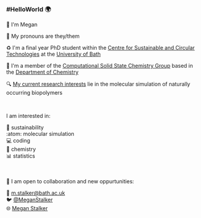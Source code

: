 ### #HelloWorld :earth_africa:

 :wave: I'm Megan <br/>

:speech_balloon: My pronouns are they/them

:recycle: I'm a final year PhD student within the [Centre for Sustainable and Circular Technologies](https://www.csct.ac.uk/)
at the [University of Bath](https://www.bath.ac.uk)

:gem: I'm a member of the [Computational Solid State Chemistry Group](https://people.bath.ac.uk/chsscp/group/) based in the  [Department of Chemistry](https://www.bath.ac.uk/departments/department-of-chemistry/)

:mag: [My current research interests](https://researchportal.bath.ac.uk/en/persons/megan-stalker) lie in the molecular simulation of naturally occurring biopolymers

<br/>

I am interested in:

:seedling: sustainability <br/>
:atom: molecular simulation <br/>
:computer: coding <br/>
:lab_coat: chemistry <br/>
:bar_chart: statistics <br/>
 
 <br/>
 
:handshake: I am open to collaboration and new oppurtunities: <br/>

:email: m.stalker@bath.ac.uk <br/>
:bird: [@MeganStalker](https://twitter.com/MeganStalker) <br/>
:globe_with_meridians: [Megan Stalker](https://www.linkedin.com/in/megan-stalker/) <br/>
